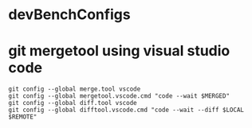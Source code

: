 # devBenchConfigs
# git mergetool using visual studio code
  ```
  git config --global merge.tool vscode
  git config --global mergetool.vscode.cmd "code --wait $MERGED"
  git config --global diff.tool vscode
  git config --global difftool.vscode.cmd "code --wait --diff $LOCAL $REMOTE"
  ```
